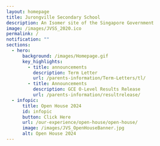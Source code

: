 ```yaml
---
layout: homepage
title: Jurongville Secondary School
description: An Isomer site of the Singapore Government
image: /images/JVSS_2020.ico
permalink: /
notification: ""
sections:
  - hero:
      background: /images/Homepage.gif
      key_highlights:
        - title: announcements
          description: Term Letter
          url: /parents-information/Term-Letters/tl/
        - title: Announcements
          description: GCE O-Level Results Release
          url: /parents-information/resultrelease/
  - infopic:
      title: Open House 2024
      id: infopic
      button: Click Here
      url: /our-experience/open-house/open-house/
      image: /images/JVS_OpenHouseBanner.jpg
      alt: Open House 2024
---
```

